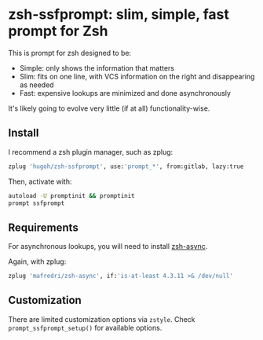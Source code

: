 # zsh-ssfprompt: slim, simple, fast prompt for Zsh

This is prompt for zsh designed to be:
- Simple: only shows the information that matters
- Slim: fits on one line, with VCS information on the right and disappearing as needed
- Fast: expensive lookups are minimized and done asynchronously

It's likely going to evolve very little (if at all) functionality-wise.

## Install

I recommend a zsh plugin manager, such as zplug:

```sh
zplug 'hugoh/zsh-ssfprompt', use:'prompt_*', from:gitlab, lazy:true
```

Then, activate with:

```sh
autoload -U promptinit && promptinit
prompt ssfprompt
```

## Requirements

For asynchronous lookups, you will need to install [zsh-async](https://github.com/mafredri/zsh-async).

Again, with zplug:

```sh
zplug 'mafredri/zsh-async', if:'is-at-least 4.3.11 >& /dev/null'
```

## Customization

There are limited customization options via `zstyle`. Check `prompt_ssfprompt_setup()` for available options.
